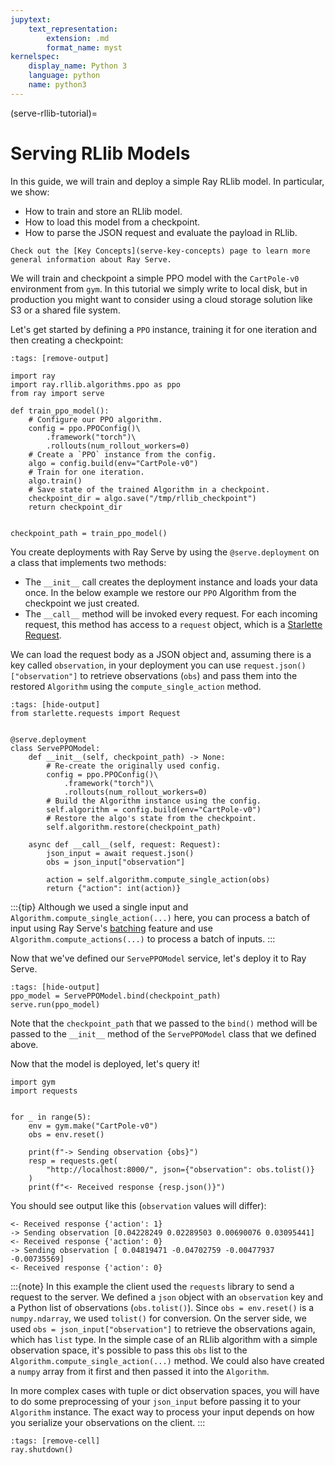 ```yaml
---
jupytext:
    text_representation:
        extension: .md
        format_name: myst
kernelspec:
    display_name: Python 3
    language: python
    name: python3
---
```


(serve-rllib-tutorial)=

# Serving RLlib Models

In this guide, we will train and deploy a simple Ray RLlib model.
In particular, we show:

- How to train and store an RLlib model.
- How to load this model from a checkpoint.
- How to parse the JSON request and evaluate the payload in RLlib.

```{margin}
Check out the [Key Concepts](serve-key-concepts) page to learn more general information about Ray Serve.
```

We will train and checkpoint a simple PPO model with the `CartPole-v0` environment from `gym`.
In this tutorial we simply write to local disk, but in production you might want to consider using a cloud
storage solution like S3 or a shared file system.

Let's get started by defining a `PPO` instance, training it for one iteration and then creating a checkpoint:

```{code-cell} python3
:tags: [remove-output]

import ray
import ray.rllib.algorithms.ppo as ppo
from ray import serve

def train_ppo_model():
    # Configure our PPO algorithm.
    config = ppo.PPOConfig()\
        .framework("torch")\
        .rollouts(num_rollout_workers=0)
    # Create a `PPO` instance from the config.
    algo = config.build(env="CartPole-v0")
    # Train for one iteration.
    algo.train()
    # Save state of the trained Algorithm in a checkpoint.
    checkpoint_dir = algo.save("/tmp/rllib_checkpoint")
    return checkpoint_dir


checkpoint_path = train_ppo_model()
```

You create deployments with Ray Serve by using the `@serve.deployment` on a class that implements two methods:

- The `__init__` call creates the deployment instance and loads your data once.
  In the below example we restore our `PPO` Algorithm from the checkpoint we just created.
- The `__call__` method will be invoked every request.
  For each incoming request, this method has access to a `request` object,
  which is a [Starlette Request](https://www.starlette.io/requests/).

We can load the request body as a JSON object and, assuming there is a key called `observation`,
in your deployment you can use `request.json()["observation"]` to retrieve observations (`obs`) and
pass them into the restored `Algorithm` using the `compute_single_action` method.


```{code-cell} python3
:tags: [hide-output]
from starlette.requests import Request


@serve.deployment
class ServePPOModel:
    def __init__(self, checkpoint_path) -> None:
        # Re-create the originally used config.
        config = ppo.PPOConfig()\
            .framework("torch")\
            .rollouts(num_rollout_workers=0)
        # Build the Algorithm instance using the config.
        self.algorithm = config.build(env="CartPole-v0")
        # Restore the algo's state from the checkpoint.
        self.algorithm.restore(checkpoint_path)

    async def __call__(self, request: Request):
        json_input = await request.json()
        obs = json_input["observation"]

        action = self.algorithm.compute_single_action(obs)
        return {"action": int(action)}
```

:::{tip}
Although we used a single input and `Algorithm.compute_single_action(...)` here, you
can process a batch of input using Ray Serve's [batching](serve-performance-batching-requests) feature
and use `Algorithm.compute_actions(...)` to process a batch of inputs.
:::

Now that we've defined our `ServePPOModel` service, let's deploy it to Ray Serve.

```{code-cell} python3
:tags: [hide-output]
ppo_model = ServePPOModel.bind(checkpoint_path)
serve.run(ppo_model)
```

Note that the `checkpoint_path` that we passed to the `bind()` method will be passed to
the `__init__` method of the `ServePPOModel` class that we defined above.

Now that the model is deployed, let's query it!

```{code-cell} python3
import gym
import requests


for _ in range(5):
    env = gym.make("CartPole-v0")
    obs = env.reset()

    print(f"-> Sending observation {obs}")
    resp = requests.get(
        "http://localhost:8000/", json={"observation": obs.tolist()}
    )
    print(f"<- Received response {resp.json()}")
```

You should see output like this (`observation` values will differ):

```text
<- Received response {'action': 1}
-> Sending observation [0.04228249 0.02289503 0.00690076 0.03095441]
<- Received response {'action': 0}
-> Sending observation [ 0.04819471 -0.04702759 -0.00477937 -0.00735569]
<- Received response {'action': 0}
```


:::{note}
In this example the client used the `requests` library to send a request to the server.
We defined a `json` object with an `observation` key and a Python list of observations (`obs.tolist()`).
Since `obs = env.reset()` is a `numpy.ndarray`, we used `tolist()` for conversion.
On the server side, we used `obs = json_input["observation"]` to retrieve the observations again, which has `list` type.
In the simple case of an RLlib algorithm with a simple observation space, it's possible to pass this
`obs` list to the `Algorithm.compute_single_action(...)` method.
We could also have created a `numpy` array from it first and then passed it into the `Algorithm`.

In more complex cases with tuple or dict observation spaces, you will have to do some preprocessing of
your `json_input` before passing it to your `Algorithm` instance.
The exact way to process your input depends on how you serialize your observations on the client.
:::

```{code-cell} python3
:tags: [remove-cell]
ray.shutdown()
```

